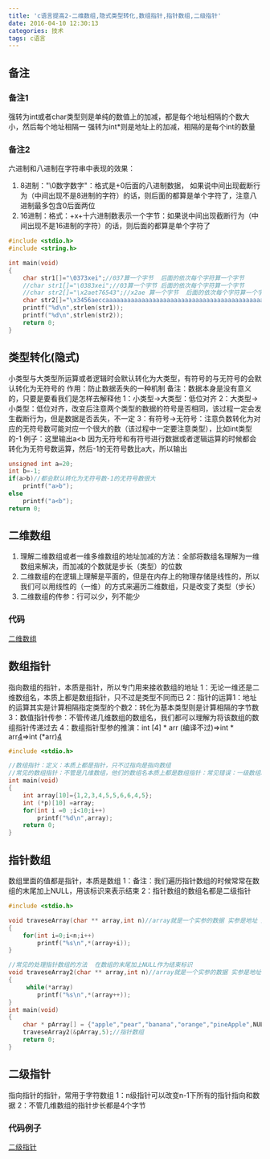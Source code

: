 ```yaml
---
title: 'c语言提高2-二维数组,隐式类型转化,数组指针,指针数组,二级指针'
date: 2016-04-10 12:30:13
categories: 技术
tags: c语言
---
```


## 备注
### 备注1
强转为int或者char类型则是单纯的数值上的加减，都是每个地址相隔的个数大小，然后每个地址相隔一
强转为int*则是地址上的加减，相隔的是每个int的数量

### 备注2
六进制和八进制在字符串中表现的效果：
1. 8进制："\0数字数字"：格式是\+0后面的八进制数据， 如果说中间出现截断行为（中间出现不是8进制的字符）的话，则后面的都算是单个字符了，注意八进制最多包含0后面两位
2. 16进制：格式：\+x+十六进制数表示一个字节：如果说中间出现截断行为（中间出现不是16进制的字符）的话，则后面的都算是单个字符了

```c
#include <stdio.h>
#include <string.h>

int main(void)
{
    char str1[]="\0373xei";//037算一个字节  后面的依次每个字符算一个字节
    //char str1[]="\0383xei";//03算一个字节 后面的依次每个字符算一个字节
    //char str2[]="\x2aet76543";//x2ae 算一个字节  后面的依次每个字符算一个字节
    char str2[]="\x3456aeccaaaaaaaaaaaaaaaaaaaaaaaaaaaaaaaaaaaaaaaaaaaaaaaa";//这里只有一个字节因为全部都是十六进制的数据
	printf("%d\n",strlen(str1));
    printf("%d\n",strlen(str2));
    return 0;
}

```

## 类型转化(隐式)
小类型与大类型所运算或者逻辑时会默认转化为大类型，有符号的与无符号的会默认转化为无符号的
作用：防止数据丢失的一种机制
备注：数据本身是没有意义的，只要是要看我们是怎样去解释他
1：小类型->大类型：低位对齐
2：大类型->小类型：低位对齐，改变后注意两个类型的数据的符号是否相同，该过程一定会发生截断行为，但是数据是否丢失，不一定
3：有符号->无符号：注意负数转化为对应的无符号数可能对应一个很大的数（该过程中一定要注意类型），比如int类型的-1
例子：这里输出a<b 因为无符号和有符号进行数据或者逻辑运算的时候都会转化为无符号数运算，然后-1的无符号数比a大，所以输出
```c
unsigned int a=20;
int b=-1;
if(a>b)//都会默认转化为无符号数-1的无符号数很大
    printf("a>b");
else
    printf("a<b");
return 0;
```


## 二维数组
1. 理解二维数组或者一维多维数组的地址加减的方法：全部将数组名理解为一维数组来解决，而加减的个数就是步长（类型）的位数
2. 二维数组的在逻辑上理解是平面的，但是在内存上的物理存储是线性的，所以我们可以用线性的（一维）的方式来遍历二维数组，只是改变了类型（步长）
3. 二维数组的传参：行可以少，列不能少

### 代码
[二维数组](二维数组.c)

## 数组指针
指向数组的指针，本质是指针，所以专门用来接收数组的地址
1：无论一维还是二维数组名，本质上都是数组指针，只不过是类型不同而已
2：指针的运算1：地址的运算其实是计算相隔指定类型的个数2：转化为基本类型则是计算相隔的字节数
3：数值指针传参：不管传递几维数组的数组名，我们都可以理解为将该数组的数组指针传递过去
4：数组指针型参的推演：int [4] * arr (编译不过)=>int * arr[4](指针数组)=>int (*arr)[4](数组指针)

```c
#include <stdio.h>

//数组指针：定义：本质上都是指针，只不过指向是指向数组
//常见的数组指针：不管是几维数组，他们的数组名本质上都是数组指针：常见错误：一级数组取地址等同于数组指针，不是二级指针
int main(void)
{
    int array[10]={1,2,3,4,5,5,6,6,4,5};
    int (*p)[10] =array;
    for(int i =0 ;i<10;i++)
        printf("%d\n",array);
    return 0;
}

```

## 指针数组
数组里面的值都是指针，本质是数组
1：备注：我们遍历指针数组的时候常常在数组的末尾加上NULL，用该标识来表示结束
2：指针数组的数组名都是二级指针

```c
#include <stdio.h>

void traveseArray(char ** array,int n)//array就是一个实参的数据 实参是地址 所以该形参也是地址
{
    for(int i=0;i<n;i++)
        printf("%s\n",*(array+i));
}

//常见的处理指针数组的方法  在数组的末尾加上NULL作为结束标识
void traveseArray2(char ** array,int n)//array就是一个实参的数据 实参是地址 所以该形参也是地址
{
     while(*array)
        printf("%s\n",*(array++));
}
int main(void)
{
    char * pArray[] = {"apple","pear","banana","orange","pineApple",NULL};
    traveseArray2(&pArray,5);//指针数组
    return 0;
}

```


## 二级指针
指向指针的指针，常用于字符数组
1：n级指针可以改变n-1下所有的指针指向和数据
2：不管几维数组的指针步长都是4个字节

### 代码例子
[二级指针](二级指针.c)
